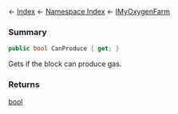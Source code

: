← [Index](Api-Index) ← [Namespace Index](Namespace-Index) ← [IMyOxygenFarm](SpaceEngineers.Game.ModAPI.Ingame.IMyOxygenFarm)

### Summary

```csharp
public bool CanProduce { get; }
```

Gets if the block can produce gas.

### Returns

[bool](https://docs.microsoft.com/en-us/dotnet/api/system.boolean?view=netframework-4.6)


